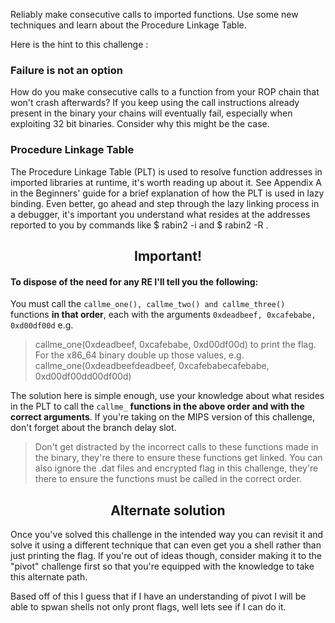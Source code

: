 Reliably make consecutive calls to imported functions.
Use some new techniques and learn about the Procedure Linkage Table.

Here is the hint to this challenge :

### Failure is not an option
How do you make consecutive calls to a function from your ROP chain that won't crash afterwards? If you keep using the call instructions already present in the binary your chains will eventually fail, especially when exploiting 32 bit binaries. Consider why this might be the case.

### Procedure Linkage Table
The Procedure Linkage Table (PLT) is used to resolve function addresses in imported libraries at runtime, it's worth reading up about it. See Appendix A in the Beginners' guide for a brief explanation of how the PLT is used in lazy binding. Even better, go ahead and step through the lazy linking process in a debugger, it's important you understand what resides at the addresses reported to you by commands like $ rabin2 -i <binary> and $ rabin2 -R <binary>.

<center> <strong><h2>Important!</h2></strong> </center>

#### To dispose of the need for any RE I'll tell you the following:
You must call the `callme_one(), callme_two() and callme_three()` functions **in that order**, each with the arguments `0xdeadbeef, 0xcafebabe, 0xd00df00d` e.g. 

> callme_one(0xdeadbeef, 0xcafebabe, 0xd00df00d) to print the flag. For the x86_64 binary double up those values, e.g. callme_one(0xdeadbeefdeadbeef, 0xcafebabecafebabe, 0xd00df00dd00df00d)

The solution here is simple enough, use your knowledge about what resides in the PLT to call the `callme_` **functions in the above order and with the correct arguments**. If you're taking on the MIPS version of this challenge, don't forget about the branch delay slot.

> Don't get distracted by the incorrect calls to these functions made in the binary, they're there to ensure these functions get linked. You can also ignore the .dat files and encrypted flag in this challenge, they're there to ensure the functions must be called in the correct order.

<center> <strong><h2> Alternate solution </h2></strong> </center>
Once you've solved this challenge in the intended way you can revisit it and solve it using a different technique that can even get you a shell rather than just printing the flag. If you're out of ideas though, consider making it to the "pivot" challenge first so that you're equipped with the knowledge to take this alternate path.

Based off of this I guess that if I have an understanding of pivot I will be able to spwan shells not only pront flags, well lets see if I can do it.
